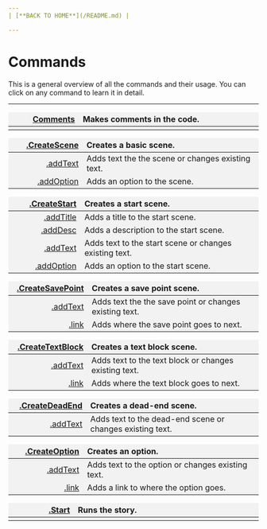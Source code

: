 ```yaml
---
| [**BACK TO HOME**](/README.md) |

---
```


# Commands
This is a general overview of all the commands and their usage. You can click on any command to learn it in detail.

---

<style>
td, th {
   border: none!important;
}
</style>

<style>
td:nth-child(1) {
  width: 150px;
  }

/* the second */
td:nth-child(2) {
  width: 500px;
}

.niceTables thg {
background: grey;
word-wrap: break-word;
text-align: center;
}
.niceTables tr:nth-child(1) { background: #F2F2F2; }
.niceTables tr:nth-child(2) { background: #F2F2F2; }
.niceTables tr:nth-child(3) { background: #F2F2F2; }
.niceTables tr:nth-child(4) { background: #F2F2F2; }
.niceTables tr:nth-child(5) { background: #F2F2F2; }
.niceTables tr:nth-child(6) { background: #F2F2F2; }
</style>

<div class="niceTables">

|   [Comments](/commands/COMMENTS.md)   | Makes comments in the code. |
|------------:|:--------------------|
| | |

| [.CreateScene](/commands/createScene/MAIN.md) | Creates a basic scene. |
|------------:|:--------------------|
| [.addText](/commands/createScene/ADDTEXT.md) | Adds text the the scene or changes existing text. |
| [.addOption](/commands/createScene/ADDOPTION.md) | Adds an option to the scene. |

| [.CreateStart](/commands/createStart/MAIN.md) | Creates a start scene. |
|------------:|:--------------------|
| [.addTitle](/commands/createStart/ADDTITLE.md) | Adds a title to the start scene. |
| [.addDesc](/commands/createStart/ADDDESC.md) | Adds a description to the start scene. |
| [.addText](/commands/createStart/ADDTEXT.md) | Adds text to the start scene or changes existing text. |
| [.addOption](/commands/createStart/ADDOPTION.md) | Adds an option to the start scene. |

| [.CreateSavePoint](/commands/createSavePoint/MAIN.md) | Creates a save point scene. |
|------------:|:--------------------|
| [.addText](/commands/createSavePoint/ADDTEXT.md) | Adds text the the save point or changes existing text. |
| [.link](/commands/createSavePoint/LINK.md) | Adds where the save point goes to next. |

| [.CreateTextBlock](/commands/createTextBlock/MAIN.md) | Creates a text block scene. |
|------------:|:--------------------|
| [.addText](/commands/createTextBlock/ADDTEXT.md) | Adds text to the text block or changes existing text. |
| [.link](/commands/createTextBlock/LINK.md) | Adds where the text block goes to next. |

| [.CreateDeadEnd](/commands/createDeadEnd/MAIN.md) | Creates a dead-end scene. |
|------------:|:--------------------|
| [.addText](/commands/createDeadEnd/ADDTEXT.md) | Adds text to the dead-end scene or changes existing text. |

| [.CreateOption](/commands/createOption/MAIN.md) | Creates an option. |
|------------:|:--------------------|
| [.addText](/commands/createoption/ADDTEXT.md) | Adds text to the option or changes existing text. |
| [.link](/commands/createOption/LINK.md) | Adds a link to where the option goes. |

| [.Start](/commands/START.md) | Runs the story. |
|------------:|:--------------------|
| | |

</div>